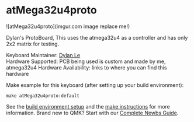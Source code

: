 # atMega32u4proto

![atMega32u4proto](imgur.com image replace me!)

Dylan's ProtoBoard, This uses the atmega32u4 as a controller and has only 2x2 matrix for testing.

Keyboard Maintainer: [Dylan Le](https://github.com/MacroLens)  
Hardware Supported: PCB being used is custom and made by me, atmega32u4 
Hardware Availability: links to where you can find this hardware

Make example for this keyboard (after setting up your build environment):

    make atMega32u4proto:default

See the [build environment setup](https://docs.qmk.fm/#/getting_started_build_tools) and the [make instructions](https://docs.qmk.fm/#/getting_started_make_guide) for more information. Brand new to QMK? Start with our [Complete Newbs Guide](https://docs.qmk.fm/#/newbs).

